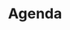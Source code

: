 ---
logohandle: agenda
sort: agenda
title: Agenda
twitter: https://x.com/agenda
website: https://agenda.com/
---